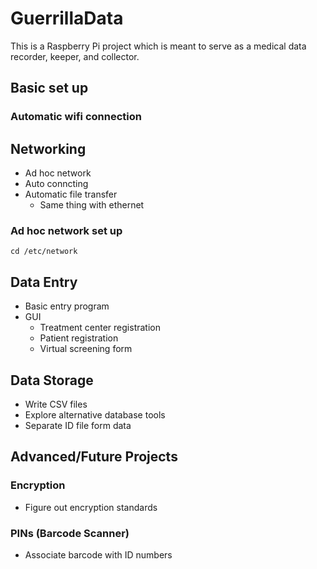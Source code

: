 # GuerrillaData
This is a Raspberry Pi project which is meant to serve as a medical data recorder, keeper, and collector.

## Basic set up
### Automatic wifi connection

## Networking
* Ad hoc network
* Auto conncting
* Automatic file transfer
  * Same thing with ethernet
  
### Ad hoc network set up
```python3
cd /etc/network

```

## Data Entry
* Basic entry program
* GUI
  * Treatment center registration
  * Patient registration
  * Virtual screening form

## Data Storage
* Write CSV files
* Explore alternative database tools
* Separate ID file form data

## Advanced/Future Projects
### Encryption
* Figure out encryption standards

### PINs (Barcode Scanner)
* Associate barcode with ID numbers
